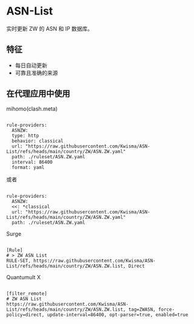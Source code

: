 
# ASN-List
    
实时更新 ZW 的 ASN 和 IP 数据库。
    
## 特征
    
- 每日自动更新
- 可靠且准确的来源
    
## 在代理应用中使用
    
mihomo(clash.meta)
   
<pre><code class="language-javascript">
rule-providers:
  ASNZW:
  type: http
  behavior: classical
  url: "https://raw.githubusercontent.com/Kwisma/ASN-List/refs/heads/main/country/ZW/ASN.ZW.yaml"
  path: ./ruleset/ASN.ZW.yaml
  interval: 86400
  format: yaml
</code></pre>

或者

<pre><code class="language-javascript">
rule-providers:
  ASNZW:
  <<: *classical
  url: "https://raw.githubusercontent.com/Kwisma/ASN-List/refs/heads/main/country/ZW/ASN.ZW.yaml"
  path: ./ruleset/ASN.ZW.yaml
</code></pre>
    
Surge
    
<pre><code class="language-javascript">
[Rule]
# > ZW ASN List
RULE-SET, https://raw.githubusercontent.com/Kwisma/ASN-List/refs/heads/main/country/ZW/ASN.ZW.list, Direct
</code></pre>
    
Quantumult X
    
<pre><code class="language-javascript">
[filter_remote]
# ZW ASN List
https://raw.githubusercontent.com/Kwisma/ASN-List/refs/heads/main/country/ZW/ASN.ZW.list, tag=ZWASN, force-policy=direct, update-interval=86400, opt-parser=true, enabled=true
</code></pre>
